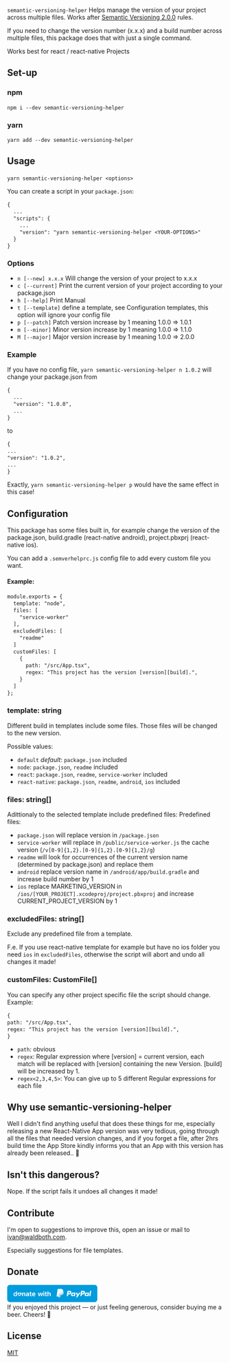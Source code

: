`semantic-versioning-helper` Helps manage the version of your project across multiple files. Works
after [Semantic Versioning 2.0.0](https://semver.org/) rules.

If you need to change the version number (x.x.x) and a build number across multiple files, this package does that with
just a single command.

Works best for react / react-native Projects

## Set-up

### npm

    npm i --dev semantic-versioning-helper

### yarn

    yarn add --dev semantic-versioning-helper

## Usage

`yarn semantic-versioning-helper <options>`

You can create a script in your `package.json`:

```
{
  ...
  "scripts": {
    ...
    "version": "yarn semantic-versioning-helper <YOUR-OPTIONS>"
  }
}
```

### Options

- `n [--new] x.x.x` Will change the version of your project to x.x.x
- `c [--current]` Print the current version of your project according to your package.json
- `h [--help]` Print Manual
- `t [--template]` define a template, see Configuration templates, this option will ignore your config file
- `p [--patch]` Patch version increase by 1 meaning 1.0.0 => 1.0.1
- `m [--minor]` Minor version increase by 1 meaning 1.0.0 => 1.1.0
- `M [--major]` Major version increase by 1 meaning 1.0.0 => 2.0.0

### Example

If you have no config file, `yarn semantic-versioning-helper n 1.0.2` will change your package.json from

```
{
  ...
  "version": "1.0.0",
  ...
}
```

to

```
{
...
"version": "1.0.2",
...
}
```

Exactly, `yarn semantic-versioning-helper p` would have the same effect in this case!

## Configuration

This package has some files built in, for example change the version of the package.json, build.gradle (react-native
android), project.pbxprj (react-native ios).

You can add a `.semverhelprc.js` config file to add every custom file you want.

#### Example:

```
module.exports = {
  template: "node",
  files: [
    "service-worker"
  ],
  excludedFiles: [
    "readme"
  ]
  customFiles: [
    {
      path: "/src/App.tsx",
      regex: "This project has the version [version][build].",
    }
  ]
};
```

### template: string

Different build in templates include some files. Those files will be changed to the new version.

Possible values:

- `default` <i>default</i>: `package.json` included
- `node`: `package.json`, `readme` included
- `react`: `package.json`, `readme`, `service-worker` included
- `react-native`: `package.json`, `readme`, `android`, `ios` included

### files: string[]

Adittionaly to the selected template include predefined files:
Predefined files:

- `package.json` will replace version in `/package.json`
- `service-worker` will replace in `/public/service-worker.js` the cache
  version (`/v[0-9]{1,2}.[0-9]{1,2}.[0-9]{1,2}/g`)
- `readme` will look for occurrences of the current version name (determined by package.json) and replace them
- `android` replace version name in `/android/app/build.gradle` and increase build number by 1
- `ios` replace MARKETING_VERSION in `/ios/[YOUR_PROJECT].xcodeproj/project.pbxproj` and increase
  CURRENT_PROJECT_VERSION by 1

### excludedFiles: string[]

Exclude any predefined file from a template.

F.e. If you use react-native template for example but have no ios folder you need `ios` in `excludedFiles`, otherwise
the script will abort and undo all changes it made!

### customFiles: CustomFile[]

You can specify any other project specific file the script should change.
Example:

```
{
path: "/src/App.tsx",
regex: "This project has the version [version][build].",  
}
```

- `path`: obvious
- `regex`: Regular expression where [version] = current version, each match will be replaced with [version] containing
  the new Version. [build] will be increased by 1.
- `regex<2,3,4,5>`: You can give up to 5 different Regular expressions for each file

## Why use semantic-versioning-helper

Well I didn't find anything useful that does these things for me, especially releasing a new React-Native App version
was very tedious, going through all the files that needed version changes, and if you forget a file, after 2hrs build
time the App Store kindly informs you that an App with this version has already been released.. 🥲

## Isn't this dangerous?

Nope. If the script fails it undoes all changes it made!

## Contribute

I'm open to suggestions to improve this, open an issue or mail to [ivan@waldboth.com](mailto:ivan@waldboth.com).

Especially suggestions for file templates.

## Donate

<a href="https://paypal.me/knolperlap/"><img src="paypal.svg" height="40"></a>  
If you enjoyed this project — or just feeling generous, consider buying me a beer. Cheers! :beers:

## License

[MIT](https://opensource.org/license/mit/)
